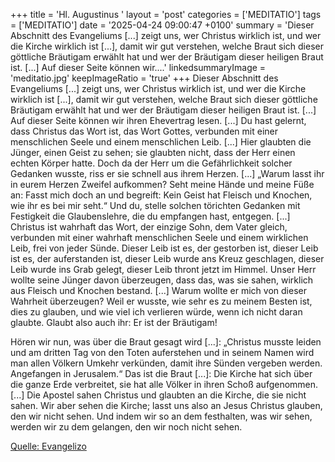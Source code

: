 +++
title = 'Hl. Augustinus  '
layout = 'post'
categories = ['MEDITATIO']
tags = ['MEDITATIO']
date = '2025-04-24 09:00:47 +0100'
summary = 'Dieser Abschnitt des Evangeliums [...] zeigt uns, wer Christus wirklich ist, und wer die Kirche wirklich ist [...], damit wir gut verstehen, welche Braut sich dieser göttliche Bräutigam erwählt hat und wer der Bräutigam dieser heiligen Braut ist. [...] Auf dieser Seite können wir....'
linkedsummaryImage = 'meditatio.jpg'
keepImageRatio = 'true'
+++
Dieser Abschnitt des Evangeliums [...] zeigt uns, wer Christus wirklich ist, und wer die Kirche wirklich ist [...], damit wir gut verstehen, welche Braut sich dieser göttliche Bräutigam erwählt hat und wer der Bräutigam dieser heiligen Braut ist. [...] Auf dieser Seite können wir ihren Ehevertrag lesen.<!--more--> [...]
Du hast gelernt, dass Christus das Wort ist, das Wort Gottes, verbunden mit einer menschlichen Seele und einem menschlichen Leib. [...] Hier glaubten die Jünger, einen Geist zu sehen; sie glaubten nicht, dass der Herr einen echten Körper hatte. Doch da der Herr um die Gefährlichkeit solcher Gedanken wusste, riss er sie schnell aus ihrem Herzen. [...] „Warum lasst ihr in eurem Herzen Zweifel aufkommen? Seht meine Hände und meine Füße an: Fasst mich doch an und begreift: Kein Geist hat Fleisch und Knochen, wie ihr es bei mir seht.“ Und du, stelle solchen törichten Gedanken mit Festigkeit die Glaubenslehre, die du empfangen hast, entgegen. [...] Christus ist wahrhaft das Wort, der einzige Sohn, dem Vater gleich, verbunden mit einer wahrhaft menschlichen Seele und einem wirklichen Leib, frei von jeder Sünde. Dieser Leib ist es, der gestorben ist, dieser Leib ist es, der auferstanden ist, dieser Leib wurde ans Kreuz geschlagen, dieser Leib wurde ins Grab gelegt, dieser Leib thront jetzt im Himmel. Unser Herr wollte seine Jünger davon überzeugen, dass das, was sie sahen, wirklich aus Fleisch und Knochen bestand. [...] Warum wollte er mich von dieser Wahrheit überzeugen? Weil er wusste, wie sehr es zu meinem Besten ist, dies zu glauben, und wie viel ich verlieren würde, wenn ich nicht daran glaubte. Glaubt also auch ihr: Er ist der Bräutigam!
 
Hören wir nun, was über die Braut gesagt wird [...]: „Christus musste leiden und am dritten Tag von den Toten auferstehen und in seinem Namen wird man allen Völkern Umkehr verkünden, damit ihre Sünden vergeben werden. Angefangen in Jerusalem.“ Das ist die Braut [...]: Die Kirche hat sich über die ganze Erde verbreitet, sie hat alle Völker in ihren Schoß aufgenommen. [...] Die Apostel sahen Christus und glaubten an die Kirche, die sie nicht sahen. Wir aber sehen die Kirche; lasst uns also an Jesus Christus glauben, den wir nicht sehen. Und indem wir so an dem festhalten, was wir sehen, werden wir zu dem gelangen, den wir noch nicht sehen.



[Quelle: Evangelizo](https://evangeliumtagfuertag.org/DE/gospel)
